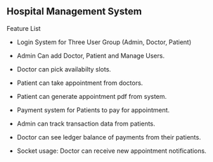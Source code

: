 
## Hospital Management System

Feature List

- Login System for Three User Group (Admin, Doctor, Patient)
- Admin Can add Doctor, Patient and Manage Users. 
- Doctor can pick availabilty slots. 
- Patient can take appointment from doctors. 
- Patient can generate appointment pdf from system. 
- Payment system for Patients to pay for appointment. 
- Admin can track transaction data from patients. 
- Doctor can see ledger balance of payments from their patients. 

- Socket usage: Doctor can receive new appointment notifications. 

